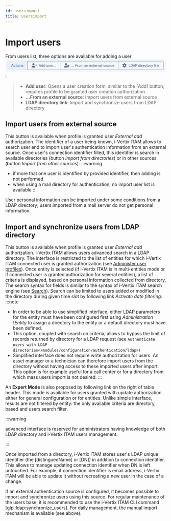 ```yaml
---
id: usersimport
title: Usersimport
---
```


# Import users

From users list, three options are available for adding a user
![addUserAll](../../../assets/modules/administration/images/addUserAll.png):

> - **Add user**: Opens a user creation form, similar to the
>   [Add] button; requires profile to be granted user
>   creation authorization
> - **...From an external source**: Import users from external source
> - **LDAP directory link**: Import and synchronize users from LDAP
>   directory

## Import users from external source

This button is available when profile is granted user *External add*
authorization. The identifier of a user being known, i-Vertix ITAM allows to
search user and to import user's authentication information from an
external source. Once user's connection identifier filled, this
identifier is search in available directories (button *Import from
directories*) or in other sources (button *Import from other sources*).
:::warning

- if more that one user is identified by provided identifier, then
  adding is not performed
- when using a mail directory for authentication, no import user list is
  available
:::

User personal information can be imported under some conditions from a
LDAP directory; users imported from a mail server do not get personal
information.

## Import and synchronize users from LDAP directory

This button is available when profile is granted user *External add*
authorization. i-Vertix ITAM allows users advanced search in a LDAP directory.
The interface is restricted to the list of entities for which i-Vertix ITAM
connected user is granted authorization (see
[Administer user profiles](../../../modules/administration/profiles)). Once entity is selected (if i-Vertix ITAM is in multi-entities mode
or if connected user is granted authorization for several entities), a
list of criteria is displayed, based on personal information collected
from directory. The search syntax for fields is similar to the syntax of
i-Vertix ITAM search engine (see [Search](../../../first-steps/search)). Search can be limited to users added or modified in the
directory during given time slot by following link *Activate date
filtering*.
:::note

- In order to be able to use simplified interface, either LDAP
  parameters for the entity must have been configured first using
  *Administration \Entity* to assign a directory to the entity or a
  default directory must have been defined.
- This option, coupled with search on criteria, allows to bypass the
  limit of records returned by directory for a LDAP request (see
  `Authenticate users with LDAP directories</modules/configuration/authentication/ldap>`)
- Simplified interface does not require write authorization for users.
  An asset manager or a technician can therefore import users from the
  directory without having access to these imported users after import.
  This option is for example useful for a call center or for a directory
  from which mass users import is not desired.
:::

An **Expert Mode** is also proposed by following link on the right of
table header. This mode is available for users granted with update
authorization either for general configuration or for entities. Unlike
simple interface, results are not filtered by entity: the only available
criteria are directory, based and users search filter.

:::warning

advanced interface is reserved for administrators having knowledge of
both LDAP directory and i-Vertix ITAM users management.

:::

Once imported from a directory, i-Vertix ITAM stores user's LDAP unique
identifier (the [distinguedName] or [DN]) in
addition to connection identifier. This allows to manage updating
connection identifier when DN is left untouched. For example, if
connection identifier is email address, i-Vertix ITAM will be able to update it
without recreating a new user in the case of a change.

If an external authentication source is configured, it becomes possible
to import and synchronize users using this source. For regular
maintenance of the users base, it is recommended to use the i-Vertix ITAM CLI
command [glpi:ldap:synchronize_users]. For daily management,
the manual import mechanism is available (see above).
